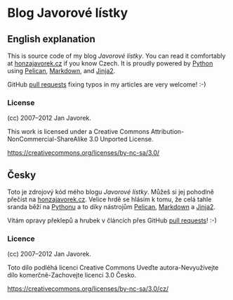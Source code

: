 # Blog Javorové lístky


## English explanation

This is source code of my blog _Javorové lístky_. You can read it
comfortably at [honzajavorek.cz][blog] if you know Czech. It is
proudly powered by [Python][python] using [Pelican][pelican], [Markdown][markdown],
and [Jinja2][jinja].

GitHub [pull requests][pull_requests] fixing typos in my articles are very welcome! :-)


### License

(cc) 2007–2012 Jan Javorek.

This work is licensed under a Creative Commons
Attribution-NonCommercial-ShareAlike 3.0 Unported License.

https://creativecommons.org/licenses/by-nc-sa/3.0/


## Česky

Toto je zdrojový kód mého blogu _Javorové lístky_. Můžeš si jej pohodlně
přečíst na [honzajavorek.cz][blog]. Velice hrdě se hlásím k tomu, že celá
tahle sranda běží na [Pythonu][python] a to díky nástrojům [Pelican][pelican],
[Markdown][markdown] a [Jinja2][jinja].

Vítám opravy překlepů a hrubek v článcích přes GitHub [pull requests][pull_requests]! :-)


### Licence

(cc) 2007–2012 Jan Javorek.

Toto dílo podléhá licenci Creative Commons
Uveďte autora-Nevyužívejte dílo komerčně-Zachovejte licenci 3.0 Česko.

https://creativecommons.org/licenses/by-nc-sa/3.0/cz/



[python]: http://www.python.org
[blog]: http://www.honzajavorek.cz
[pelican]: https://github.com/ametaireau/pelican
[markdown]: http://daringfireball.net/projects/markdown/
[jinja]: http://jinja.pocoo.org/
[pull_requests]: http://help.github.com/send-pull-requests/

